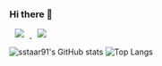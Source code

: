 ### Hi there 👋

<a href="https://www.instagram.com/sstaar_mx/">
    <img src="https://img.shields.io/badge/Instagram-go-important?style=flat&logo=Instagram"
        style="height : auto; margin-left : 10px; margin-right : 10px;"/>
</a>
<a href="https://velog.io/@sstaar91">
    <img 
        src="http://img.shields.io/badge/Velog-go-important?style=flat&logo=Blogger"
        style="height : auto; margin-left : 10px; margin-right : 10px;"/>
</a>

![sstaar91's GitHub stats](https://github-readme-stats.vercel.app/api?username=sstaar91&show_icons=true&theme=highcontrast) ![Top Langs](https://github-readme-stats.vercel.app/api/top-langs/?username=sstaar91&layout=compact&theme=highcontrast)
 
